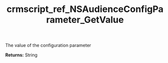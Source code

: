 ﻿---
title: crmscript_ref_NSAudienceConfigParameter_GetValue
description: String NSAudienceConfigParameter.GetValue()
intellisense: NSAudienceConfigParameter.GetValue
keywords: NSAudienceConfigParameter, GetValue
so.topic: reference
---

The value of the configuration parameter

**Returns:** String


